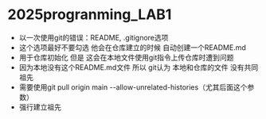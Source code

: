 # 2025progranming_LAB1

* 以一次使用git的错误：README, .gitignore选项
* 这个选项最好不要勾选 他会在仓库建立的时候 自动创建一个README.md
* 用于仓库初始化 但是 这会在本地文件使用git指令上传仓库时遭到问题
* 因为本地没有这个README.md文件 所以 git认为 本地和仓库的文件 没有共同祖先
* 需要使用git pull origin main --allow-unrelated-histories（尤其后面这个参数）
* 强行建立祖先